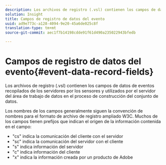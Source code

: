 ```yaml
---
description: Los archivos de registro (.vsl) contienen los campos de datos de eventos recopilados de los servidores por los sensores y utilizados por el servidor del área de trabajo de datos en el proceso de construcción del conjunto de datos.
solution: Insight
title: Campos de registro de datos del evento
uuid: ad9e773c-a128-4094-9e20-45a6de025c8f
translation-type: tm+mt
source-git-commit: aec1f7b14198cdde91f61d490a235022943bfedb

---
```



# Campos de registro de datos del evento{#event-data-record-fields}

Los archivos de registro (.vsl) contienen los campos de datos de eventos recopilados de los servidores por los sensores y utilizados por el servidor del área de trabajo de datos en el proceso de construcción del conjunto de datos.

Los nombres de los campos generalmente siguen la convención de nombres para el formato de archivo de registro ampliado W3C. Muchos de los campos tienen prefijos que indican el origen de la información contenida en el campo:

* &quot;cs&quot; indica la comunicación del cliente con el servidor
* &quot;sc&quot; indica la comunicación del servidor con el cliente
* &quot;s&quot; indica información del servidor
* &quot;c&quot; indica información del cliente
* &quot;x&quot; indica la información creada por un producto de Adobe

